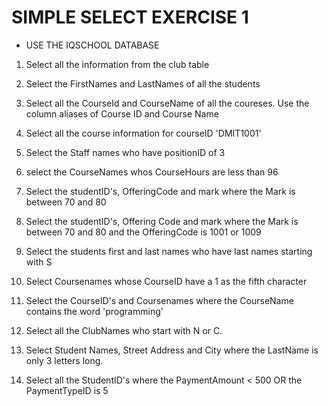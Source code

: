 # SIMPLE SELECT EXERCISE 1

- USE THE IQSCHOOL DATABASE 

1. Select all the information from the club table

2. Select the FirstNames and LastNames of all the students

3. Select all the CourseId and CourseName of all the coureses. Use the column aliases of Course ID and Course Name

4. Select all the course information for courseID 'DMIT1001'

5. Select the Staff names who have positionID of 3

6. select the CourseNames whos CourseHours are less than 96

7. Select the studentID's, OfferingCode and mark where the Mark is between 70 and 80

8. Select the studentID's, Offering Code and mark where the Mark is between 70 and 80 and the OfferingCode is 1001 or 1009

9. Select the students first and last names who have last names starting with S

10. Select Coursenames whose CourseID  have a 1 as the fifth character

11. Select the CourseID's and Coursenames where the CourseName contains the word 'programming'

12. Select all the ClubNames who start with N or C.

13. Select Student Names, Street Address and City where the LastName is only 3 letters long.

14. Select all the StudentID's where the PaymentAmount < 500 OR the PaymentTypeID is 5

